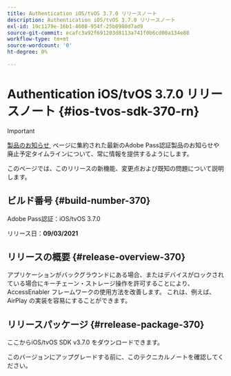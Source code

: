 ```yaml
---
title: Authentication iOS/tvOS 3.7.0 リリースノート
description: Authentication iOS/tvOS 3.7.0 リリースノート
exl-id: 19c1179e-16b1-4608-954f-25b0980d7ad9
source-git-commit: ecafc3a92f691203d8113a741f0b6cd00a134e80
workflow-type: tm+mt
source-wordcount: '0'
ht-degree: 0%

---
```


# Authentication iOS/tvOS 3.7.0 リリースノート {#ios-tvos-sdk-370-rn}

>[!IMPORTANT]
>
> [&#x200B; 製品のお知らせ &#x200B;](/help/authentication/product-announcements.md) ページに集約された最新のAdobe Pass認証製品のお知らせや廃止予定タイムラインについて、常に情報を提供するようにします。

このページでは、このリリースの新機能、変更点および既知の問題について説明します。

## ビルド番号 {#build-number-370}

Adobe Pass認証：iOS/tvOS 3.7.0

リリース日：**09/03/2021**

## リリースの概要 {#release-overview-370}

アプリケーションがバックグラウンドにある場合、またはデバイスがロックされている場合にキーチェーン・ストレージ操作を許可することにより、AccessEnabler フレームワークの使用方法を改善します。 これは、例えば、AirPlay の実装を容易にすることができます。

## リリースパッケージ {#rrelease-package-370}

ここからiOS/tvOS SDK v3.7.0 をダウンロードできます。

このバージョンにアップグレードする前に、このテクニカルノートを確認してください。
